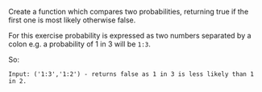 Create a function which compares two probabilities, returning true if the first one is most likely otherwise false.

For this exercise probability is expressed as two numbers separated by a colon e.g. a probability of 1 in 3 will be ```1:3```.

So:
```
Input: ('1:3','1:2') - returns false as 1 in 3 is less likely than 1 in 2.
```

